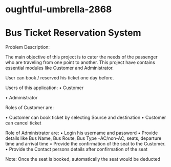 # oughtful-umbrella-2868
<h1>Bus Ticket Reservation System</h1>

Problem Description:

The main objective of this project is to cater the needs of the passenger who are traveling from one point to another. This project have contains essential modules like Customer and Administrator. 

User can book / reserved his ticket one day before.

Users of this application:
• Customer

• Administrator


Roles of Customer are:

• Customer can book ticket by selecting Source and destination
• Customer can cancel ticket


Role of Administrator are:
• Login his username and password
• Provide details like Bus Name, Bus Route, Bus Type –AC/non-AC, seats, departure time and arrival time
• Provide the confirmation of the seat to the Customer.
• Provide the Contact persons details after confirmation of the seat

Note: Once the seat is booked, automatically the seat would be deducted
